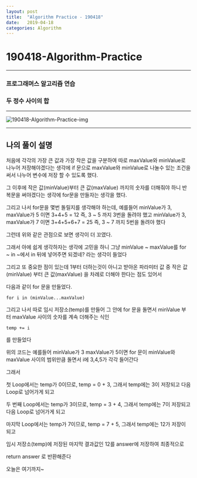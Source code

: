 ```yaml
---
layout: post
title:  "Algorithm Practice - 190418"
date:   2019-04-18
categories: Algorithm
---
```


# 190418-Algorithm-Practice

---

### 프로그래머스 알고리즘 연습

### 두 정수 사이의 합

---

![190418-Algorithm-Practice-img](https://user-images.githubusercontent.com/42841888/56364599-e4019180-6229-11e9-98f5-b90314644709.png)

---

## 나의 풀이 설명

처음에 각각의 가장 큰 값과 가장 작은 값을 구분하여 따로 maxValue와 minValue로 나누어 저장해야겠다는 생각에 if 문으로 maxValue와 minValue로 나눌수 있는 조건을 써서 나누어 변수에 저장 할 수 있도록 했다.

그 이후에 작은 값(minValue)부터 큰 값(maxValue) 까지의 숫자를 더해줘야 하니
반복문을 써야겠다는 생각에 for문을 만들자는 생각을 했다.

그리고 나서 for문을 몇번 돌릴지를 생각해야 하는데, 
예를들어 minValue가 3, maxValue가 5 이면 3+4+5 = 12 
즉, 3 ~ 5 까지 3번을 돌려야 했고
minValue가 3, maxValue가 7 이면 3+4+5+6+7 = 25
즉, 3 ~ 7 까지 5번을 돌려야 했다

그런데 위와 같은 관점으로 보면 생각이 더 꼬였다.

그래서 아에 쉽게 생각하자는 생각에 고민을 하니 그냥 minValue ~ maxValue를
for ~ in ~에서 in 뒤에 넣어주면 되겠네? 라는 생각이 들었다

그리고 또 중요한 점이 있는데 1부터 더하는것이 아니고 받아온 파라미터 값 중 작은 값(minValue) 부터 큰 값(maxValue) 을 차례로 더해야 한다는 점도 있어서

다음과 같이 for 문을 만들었다.

```
for i in (minValue...maxValue)
```

그리고 나서 따로 임시 저장소(temp)를 만들어 그 안에 for 문을 돌면서 minValue 부터 maxValue 사이의 숫자를 계속 더해주는 식인

```
temp += i
```

를 만들었다

위의 코드는 예를들어 minValue가 3 maxValue가 5이면 for 문이 minValue와 maxValue 사이의 범위만큼 돌면서 i에 3,4,5가 각각 들어간다

그래서 

첫 Loop에서는 temp가 0이므로, temp = 0 + 3, 그래서 temp에는 3이 저장되고 다음 Loop로 넘어가게 되고

두 번째 Loop에서는 temp가 3이므로, temp = 3 + 4, 그래서 temp에는 7이 저장되고 다음 Loop로 넘어가게 되고

마지막 Loop에서는 temp가 7이므로, temp = 7 + 5, 그래서 temp에는 12가 저장이 되고

임시 저장소(temp)에 저장된 마지막 결과값인 12를 answer에 저장하여 최종적으로

return answer 로 반환해준다

오늘은 여기까지~

